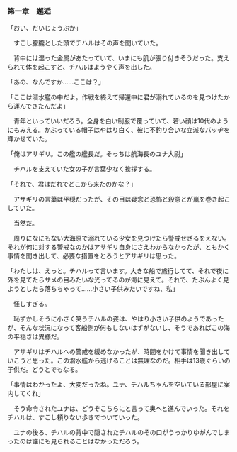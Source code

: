 ### 第一章　邂逅

「おい、だいじょうぶか」

　すこし朦朧とした頭でチハルはその声を聞いていた。
 
　背中には湿った金属があたっていて、いまにも肌が張り付きそうだった。支えられて体を起こすと、チハルはようやく声を出した。
 
「あの、なんですか……ここは？」

「ここは潜水艦の中だよ。作戦を終えて帰還中に君が溺れているのを見つけたから運んできたんだよ」

　青年といっていいだろう。全身を白い制服で覆っていて、若い顔は10代のようにもみえる。かぶっている帽子はやはり白く、彼に不釣り合いな立派なバッヂを輝かせていた。
 
「俺はアサギリ。この艦の艦長だ。そっちは航海長のユナ大尉」

　チハルを支えていた女の子が言葉少なく挨拶する。
 
「それで、君はだれでどこから来たのかな？」

　アサギリの言葉は平穏だったが、その目は疑念と恐怖と殺意とが嵐を巻き起こしていた。
 
　当然だ。
 
　周りになにもない大海原で溺れている少女を見つけたら警戒せざるをえない。それが何に対する警戒なのかはアサギリ自身にさえわからなかったが、ともかく事情を聞き出して、必要な措置をとろうとアサギリは思った。
 
「わたしは、えっと。チハルって言います。大きな船で旅行してて、それで夜に外を見てたらサメの目みたいな光ってるのが海に見えて。それで、たぶんよく見ようとしたら落ちちゃって……小さい子供みたいですね、私」

　怪しすぎる。
 
　恥ずかしそうに小さく笑うチハルの姿は、やはり小さい子供のようであったが、そんな状況になって客船側が何もしないはずがないし、そうであればこの海の平穏さは異様だ。
 
　アサギリはチハルへの警戒を緩めなかったが、時間をかけて事情を聞き出していこうと思った。この潜水艦から逃げることは無理なのだ。相手は13歳ぐらいの子供だ。どうとでもなる。
 
「事情はわかったよ、大変だったね。ユナ、チハルちゃんを空いている部屋に案内してくれ」

　そう命令されたユナは、どうぞこちらにと言って奥へと進んでいった。それをチハルは、すこし頼りない歩きでついていった。
 
　ユナの後ろ、チハルの背中で隠されたチハルのその口がうっかりゆがんでしまったのは誰にも見られることはなかっただろう。
